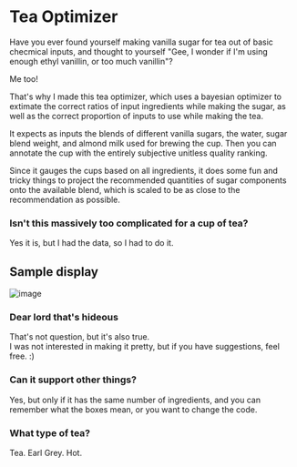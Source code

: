 # Tea Optimizer

Have you ever found yourself making vanilla sugar for tea out of basic checmical inputs, and thought to yourself "Gee, I wonder if I'm using enough ethyl vanillin, or too much vanillin"?

Me too!

That's why I made this tea optimizer, which uses a bayesian optimizer to extimate the correct ratios of input ingredients while making the sugar, as well as the correct proportion of inputs to use while making the tea.

It expects as inputs the blends of different vanilla sugars, the water, sugar blend weight, and almond milk used for brewing the cup.
Then you can annotate the cup with the entirely subjective unitless quality ranking.


Since it gauges the cups based on all ingredients, it does some fun and tricky things to project the recommended quantities of sugar components onto the available blend, which is scaled to be as close to the recommendation as possible.

### Isn't this massively too complicated for a cup of tea?
Yes it is, but I had the data, so I had to do it.

## Sample display
![image](https://github.com/ricecake/tea-optimizer/assets/2078127/594118ac-9fb8-492a-b38f-9867dfe57865)

### Dear lord that's hideous
That's not question, but it's also true.   
I was not interested in making it pretty, but if you have suggestions, feel free.  :) 

### Can it support other things?
Yes, but only if it has the same number of ingredients, and you can remember what the boxes mean, or you want to change the code.

### What type of tea?
Tea.  Earl Grey.  Hot.
